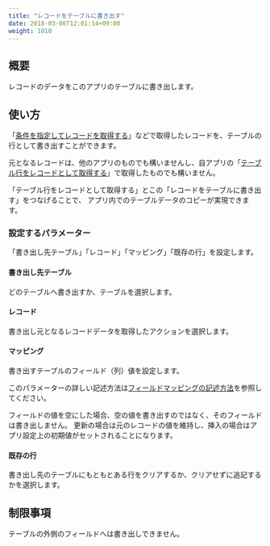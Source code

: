 ```yaml
---
title: "レコードをテーブルに書き出す"
date: 2018-03-06T12:01:14+09:00
weight: 1010
---
```


## 概要

レコードのデータをこのアプリのテーブルに書き出します。

## 使い方

「[条件を指定してレコードを取得する](../../record/get_records_by_query)」などで取得したレコードを、テーブルの行として書き出すことができます。

元となるレコードは、他のアプリのものでも構いませんし、自アプリの「[テーブル行をレコードとして取得する](../get_record_from_table)」で取得したものでも構いません。

「テーブル行をレコードとして取得する」とこの「レコードをテーブルに書き出す」をつなげることで、
アプリ内でのテーブルデータのコピーが実現できます。

### 設定するパラメーター

「書き出し先テーブル」「レコード」「マッピング」「既存の行」を設定します。

#### 書き出し先テーブル

どのテーブルへ書き出すか、テーブルを選択します。

#### レコード

書き出し元となるレコードデータを取得したアクションを選択します。

#### マッピング

書き出すテーブルのフィールド（列）値を設定します。

このパラメーターの詳しい記述方法は[フィールドマッピングの記述方法](../../field_mapping/)を参照してください。

フィールドの値を空にした場合、空の値を書き出すのではなく、そのフィールドは書き出しません。
更新の場合は元のレコードの値を維持し、挿入の場合はアプリ設定上の初期値がセットされることになります。

#### 既存の行

書き出し先のテーブルにもともとある行をクリアするか、クリアせずに追記するかを選択します。

## 制限事項

テーブルの外側のフィールドへは書き出しできません。

